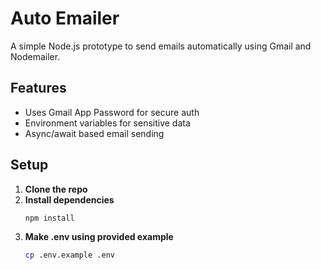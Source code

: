 # Auto Emailer

A simple Node.js prototype to send emails automatically using Gmail and Nodemailer.

## Features

- Uses Gmail App Password for secure auth
- Environment variables for sensitive data
- Async/await based email sending

## Setup

1. **Clone the repo**
2. **Install dependencies**
   ```bash
   npm install
3. **Make .env using provided example**
    ```bash
    cp .env.example .env
